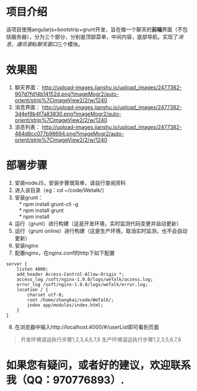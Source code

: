 # 项目介绍
该项目使用angularjs+bootstrip+grunt开发，旨在做一个聊天的**前端**界面（不包括服务器），分为三个部分，分别是顶部菜单，中间内容，底部导航。实现了*消息*，*通讯录*和*聊天窗口*三个模块。

# 效果图
1. 聊天界面： http://upload-images.jianshu.io/upload_images/2477382-907d7fd14b14152d.png?imageMogr2/auto-orient/strip%7CimageView2/2/w/1240
2. 消息界面： http://upload-images.jianshu.io/upload_images/2477382-3d4ef8b4f7a83830.png?imageMogr2/auto-orient/strip%7CimageView2/2/w/1240
3. 消息列表： http://upload-images.jianshu.io/upload_images/2477382-484d8cc077b98694.png?imageMogr2/auto-orient/strip%7CimageView2/2/w/1240

# 部署步骤
1. 安装nodeJS，安装步骤很简单，请自行查阅资料<br/>
2. 进入该目录（eg：cd ~/code/Wetalk/）<br/>
3. 安装grunt：<br/>
&nbsp;&nbsp; * npm install grunt-cli -g<br/>
&nbsp;&nbsp; * npm install grunt<br/>
&nbsp;&nbsp; * npm install<br/>
4. 运行（grunt）进行构建（这是开发环境，实时监测代码变更并自动更新）<br/>
5. 运行（grunt online）进行构建（这是生产环境，取消实时监测，也不会自动更新）<br/>
6. 安装nginx
7. 配置nginx，在nginx.conf的http下如下配置
```
server {
	listen 4000;
	add_header Access-Control-Allow-Origin *;
	access_log /soft/nginx-1.9.0/logs/weTalk/access.log;
	error_log /soft/nginx-1.9.0/logs/weTalk/error.log;
	location / {
		charset utf-8;
		root /home/zhangkai/code/WeTalk/;
		index app/modules/index.html;
	}
}
```
8. 在浏览器中输入http://localhost:4000/#/userList即可看到页面

>开发环境请运执行步骤1,2,3,4,6,7,8
>生产环境请运执行步骤1,2,3,5,6,7,8

# 如果您有疑问，或者好的建议，欢迎联系我（QQ：970776893）.<br/>